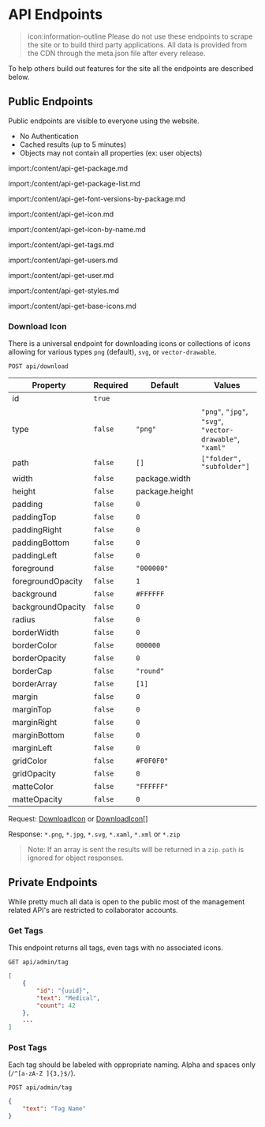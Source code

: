 # API Endpoints

<blockquote class="alert alert-danger">
  icon:information-outline Please do not use these endpoints to scrape the site or to build third party applications. All data is provided from the CDN through the meta.json file after every release.
</blockquote>

To help others build out features for the site all the endpoints are described below.

## Public Endpoints

Public endpoints are visible to everyone using the website.

- No Authentication
- Cached results (up to 5 minutes)
- Objects may not contain all properties (ex: user objects)

import:/content/api-get-package.md

import:/content/api-get-package-list.md

import:/content/api-get-font-versions-by-package.md

import:/content/api-get-icon.md

import:/content/api-get-icon-by-name.md

import:/content/api-get-tags.md

import:/content/api-get-users.md

import:/content/api-get-user.md

import:/content/api-get-styles.md

import:/content/api-get-base-icons.md

### Download Icon

There is a universal endpoint for downloading icons or collections of icons allowing for various types `png` (default), `svg`, or `vector-drawable`.

```text
POST api/download
```

| Property          | Required | Default        | Values                                |
| ------------------|----------|----------------|---------------------------------------|
| id                | `true`   |                |                                       |
| type              | `false`  | `"png"`        | `"png"`, `"jpg"`, `"svg"`, `"vector-drawable"`, `"xaml"` |
| path              | `false`  | `[]`           | `["folder", "subfolder"]`                     |
| width             | `false`  | package.width  |  |
| height            | `false`  | package.height |  |
| padding           | `false`  | `0`            |  |
| paddingTop        | `false`  | `0`            |  |
| paddingRight      | `false`  | `0`            |  |
| paddingBottom     | `false`  | `0`            |  |
| paddingLeft       | `false`  | `0`            |  |
| foreground        | `false`  | `"000000"`     |  |
| foregroundOpacity | `false`  | `1`            |  |
| background        | `false`  | `#FFFFFF`      |  |
| backgroundOpacity | `false`  | `0`            |  |
| radius            | `false`  | `0`            |  |
| borderWidth       | `false`  | `0`            |  |
| borderColor       | `false`  | `000000`       |  |
| borderOpacity     | `false`  | `0`            |  |
| borderCap         | `false`  | `"round"`      |  |
| borderArray       | `false`  | `[1]`          |  |
| margin            | `false`  | `0`            |  |
| marginTop         | `false`  | `0`            |  |
| marginRight       | `false`  | `0`            |  |
| marginBottom      | `false`  | `0`            |  |
| marginLeft        | `false`  | `0`            |  |
| gridColor         | `false`  | `#F0F0F0"`     |  |
| gridOpacity       | `false`  | `0`            |  |
| matteColor        | `false`  | `"FFFFFF"`     |  |
| matteOpacity      | `false`  | `0`            |  |

Request: [DownloadIcon](/contribute/site/api/data#downloadicon) or [DownloadIcon](/contribute/site/api/data#downloadicon)[]

Response: `*.png`, `*.jpg`, `*.svg`, `*.xaml`, `*.xml` or `*.zip`

> Note: If an array is sent the results will be returned in a `zip`. `path` is ignored for object responses.


## Private Endpoints

While pretty much all data is open to the public most of the management related API's are restricted to collaborator accounts.

### Get Tags

This endpoint returns all tags, even tags with no associated icons.

```text
GET api/admin/tag
```

```json
[
    {
        "id": "{uuid}",
        "text": "Medical",
        "count": 42
    },
    ...
]
```

### Post Tags

Each tag should be labeled with oppropriate naming. Alpha and spaces only (`/^[a-zA-Z ]{3,}$/`).

```text
POST api/admin/tag
```

```json
{
    "text": "Tag Name"
}
```

